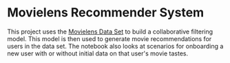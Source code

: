 # Movielens Recommender System

This project uses the [Movielens Data Set](http://files.grouplens.org/datasets/movielens/ml-latest-small.zip) to build a collaborative
 filtering model. This model is then used to generate movie recommendations for users in the data set. The notebook also looks at scenarios
  for onboarding a new user with or without initial data on that user's movie tastes.
